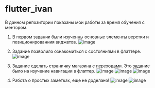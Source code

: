 # flutter_ivan
В  данном репозитории показаны мои работы за время обучения с ментором.

1. В первом задании были изученны основные элементы верстки и позиционированния виджетов.
![image](https://user-images.githubusercontent.com/96979246/171865569-3e33eee4-d5f0-44a2-8ff3-a13c87e8e281.png)


2. Задание позволило ознакомиться с состояниями в флаттере.
![image](https://user-images.githubusercontent.com/96979246/171865840-d02052f8-0dc4-4dde-b98f-35aee21ab591.png)


3. Задание сделать страничку магазина с переходами. Это задание было на изучение навигации в флаттер.
![image](https://user-images.githubusercontent.com/96979246/171864714-93c736f4-af56-4fe0-86e9-3dfe111cab74.png)
![image](https://user-images.githubusercontent.com/96979246/171864788-7230e54b-e03f-4b40-96ab-d4a9c6e2624c.png)
![image](https://user-images.githubusercontent.com/96979246/171864866-e7e4a62e-9349-438d-a8b4-2e51bc34322a.png)

4. Работа о простых заметках, еще не доделано!
![image](https://user-images.githubusercontent.com/96979246/171864027-fafe79d3-1a38-49e8-a91e-d4d8f71b2d2c.png)
![image](https://user-images.githubusercontent.com/96979246/171864454-5add92a8-cdd9-413e-9236-e1469084ef36.png)

